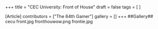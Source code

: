 +++
title = "CEC University: Front of House"
draft = false
tags = [ ]

[Article]
contributors = ["The 64th Gamer"]
gallery = []
+++
##Gallery##
<gallery>
cecu front.jpg
fronthouwow.png
frontie.jpg
</gallery>